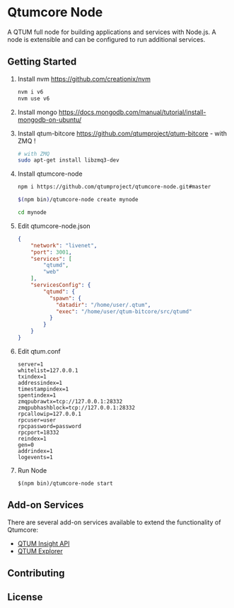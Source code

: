 Qtumcore Node
============

A QTUM full node for building applications and services with Node.js. A node is extensible and can be configured to run additional services.

## Getting Started

1. Install nvm https://github.com/creationix/nvm  

    ```bash
    nvm i v6
    nvm use v6
    ```  
2. Install mongo https://docs.mongodb.com/manual/tutorial/install-mongodb-on-ubuntu/  

3. Install qtum-bitcore https://github.com/qtumproject/qtum-bitcore - with ZMQ ! 

    ```bash
    # with ZMQ
    sudo apt-get install libzmq3-dev 
    ```  
4. Install qtumcore-node  

    ```bash
    npm i https://github.com/qtumproject/qtumcore-node.git#master

    $(npm bin)/qtumcore-node create mynode

    cd mynode

    ```  
5. Edit qtumcore-node.json  

    ```json
    {
  		"network": "livenet",
  		"port": 3001,
  		"services": [
   			"qtumd",
    		"web"
  		],
  		"servicesConfig": {
    		"qtumd": {
    		  "spawn": {
    		    "datadir": "/home/user/.qtum",
    		    "exec": "/home/user/qtum-bitcore/src/qtumd"
    		  }
    		}
  		}		
	}
    ```  
6. Edit qtum.conf  

    ```
    server=1
    whitelist=127.0.0.1
    txindex=1
    addressindex=1
    timestampindex=1
    spentindex=1
    zmqpubrawtx=tcp://127.0.0.1:28332
    zmqpubhashblock=tcp://127.0.0.1:28332
    rpcallowip=127.0.0.1
    rpcuser=user
    rpcpassword=password
    rpcport=18332
    reindex=1
    gen=0
    addrindex=1
    logevents=1
    ```  
7. Run Node  

    ```
    $(npm bin)/qtumcore-node start
    ```  

## Add-on Services

There are several add-on services available to extend the functionality of Qtumcore:

- [QTUM Insight API](https://github.com/qtumproject/insight-api)
- [QTUM Explorer](https://github.com/qtumproject/qtum-explorer)

## Contributing



## License
